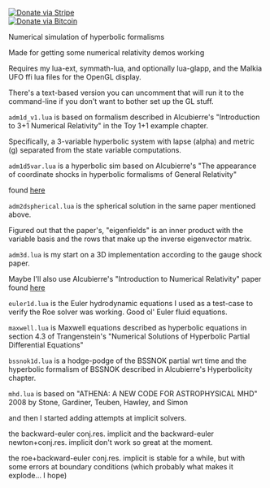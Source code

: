 [![Donate via Stripe](https://img.shields.io/badge/Donate-Stripe-green.svg)](https://buy.stripe.com/00gbJZ0OdcNs9zi288)<br>
[![Donate via Bitcoin](https://img.shields.io/badge/Donate-Bitcoin-green.svg)](bitcoin:37fsp7qQKU8XoHZGRQvVzQVP8FrEJ73cSJ)<br>

Numerical simulation of hyperbolic formalisms

Made for getting some numerical relativity demos working

Requires my lua-ext, symmath-lua, and optionally lua-glapp, and the Malkia UFO ffi lua files for the OpenGL display.

There's a text-based version you can uncomment that will run it to the command-line if you don't want to bother set up the GL stuff.

`adm1d_v1.lua` is based on formalism described in Alcubierre's "Introduction to 3+1 Numerical Relativity" in the Toy 1+1 example chapter.

Specifically, a 3-variable hyperbolic system with lapse (alpha) and metric (g) separated from the state variable computations.


`adm1d5var.lua` is a hyperbolic sim based on Alcubierre's "The appearance of coordinate shocks in hyperbolic formalisms of General Relativity"

found [here](http://arxiv.org/pdf/gr-qc/9609015v2.pdf)


`adm2dspherical.lua` is the spherical solution in the same paper mentioned above.

Figured out that the paper's, "eigenfields" is an inner product with the variable basis and the rows that make up the inverse eigenvector matrix.


`adm3d.lua` is my start on a 3D implementation according to the gauge shock paper.

Maybe I'll also use Alcubierre's "Introduction to Numerical Relativity" paper found [here](http://cgwa.phys.utb.edu/Files/Events/29_610_Alcubierre_numerical.pdf)


`euler1d.lua` is the Euler hydrodynamic equations I used as a test-case to verify the Roe solver was working.  Good ol' Euler fluid equations.


`maxwell.lua` is Maxwell equations described as hyperbolic equations in section 4.3 of Trangenstein's "Numerical Solutions of Hyperbolic Partial Differential Equations"


`bssnok1d.lua` is a hodge-podge of the BSSNOK partial wrt time and the hyperbolic formalism of BSSNOK described in Alcubierre's Hyperbolicity chapter.


`mhd.lua` is based on "ATHENA: A NEW CODE FOR ASTROPHYSICAL MHD" 2008 by Stone, Gardiner, Teuben, Hawley, and Simon


and then I started adding attempts at implicit solvers.

the backward-euler conj.res. implicit and the backward-euler newton+conj.res. implicit don't work so great at the moment.

the roe+backward-euler conj.res. implicit is stable for a while, but with some errors at boundary conditions (which probably what makes it explode... I hope)


